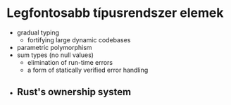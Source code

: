 # Legfontosabb típusrendszer elemek
- gradual typing
	- fortifying large dynamic codebases
- parametric polymorphism
- sum types (no null values)
	- elimination of run-time errors
	- a form of statically verified error handling
- Rust's ownership system
	- 
